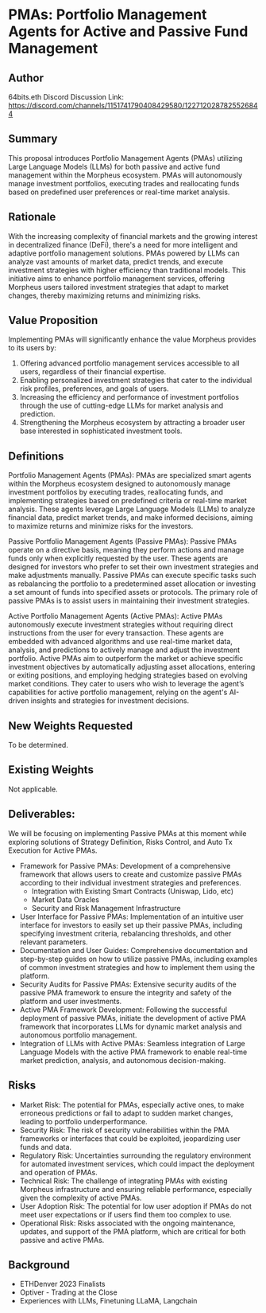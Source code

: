 # PMAs: Portfolio Management Agents for Active and Passive Fund Management

## Author
64bits.eth
Discord Discussion Link: https://discord.com/channels/1151741790408429580/1227120287825526844

## Summary
This proposal introduces Portfolio Management Agents (PMAs) utilizing Large Language Models (LLMs) for both passive and active fund management within the Morpheus ecosystem. PMAs will autonomously manage investment portfolios, executing trades and reallocating funds based on predefined user preferences or real-time market analysis.

## Rationale
With the increasing complexity of financial markets and the growing interest in decentralized finance (DeFi), there's a need for more intelligent and adaptive portfolio management solutions. PMAs powered by LLMs can analyze vast amounts of market data, predict trends, and execute investment strategies with higher efficiency than traditional models. This initiative aims to enhance portfolio management services, offering Morpheus users tailored investment strategies that adapt to market changes, thereby maximizing returns and minimizing risks.

## Value Proposition
Implementing PMAs will significantly enhance the value Morpheus provides to its users by:

1. Offering advanced portfolio management services accessible to all users, regardless of their financial expertise.
2. Enabling personalized investment strategies that cater to the individual risk profiles, preferences, and goals of users.
3. Increasing the efficiency and performance of investment portfolios through the use of cutting-edge LLMs for market analysis and prediction.
4. Strengthening the Morpheus ecosystem by attracting a broader user base interested in sophisticated investment tools.

## Definitions
Portfolio Management Agents (PMAs): PMAs are specialized smart agents within the Morpheus ecosystem designed to autonomously manage investment portfolios by executing trades, reallocating funds, and implementing strategies based on predefined criteria or real-time market analysis. These agents leverage Large Language Models (LLMs) to analyze financial data, predict market trends, and make informed decisions, aiming to maximize returns and minimize risks for the investors.

Passive Portfolio Management Agents (Passive PMAs): Passive PMAs operate on a directive basis, meaning they perform actions and manage funds only when explicitly requested by the user. These agents are designed for investors who prefer to set their own investment strategies and make adjustments manually. Passive PMAs can execute specific tasks such as rebalancing the portfolio to a predetermined asset allocation or investing a set amount of funds into specified assets or protocols. The primary role of passive PMAs is to assist users in maintaining their investment strategies.

Active Portfolio Management Agents (Active PMAs): Active PMAs autonomously execute investment strategies without requiring direct instructions from the user for every transaction. These agents are embedded with advanced algorithms and use real-time market data, analysis, and predictions to actively manage and adjust the investment portfolio. Active PMAs aim to outperform the market or achieve specific investment objectives by automatically adjusting asset allocations, entering or exiting positions, and employing hedging strategies based on evolving market conditions. They cater to users who wish to leverage the agent’s capabilities for active portfolio management, relying on the agent's AI-driven insights and strategies for investment decisions.

## New Weights Requested
To be determined.

## Existing Weights
Not applicable.

## Deliverables:
We will be focusing on implementing Passive PMAs at this moment while exploring solutions of Strategy Definition, Risks Control, and Auto Tx Execution for Active PMAs.

- Framework for Passive PMAs: Development of a comprehensive framework that allows users to create and customize passive PMAs according to their individual investment strategies and preferences.
  - Integration with Existing Smart Contracts (Uniswap, Lido, etc)
  - Market Data Oracles
  - Security and Risk Management Infrastructure
- User Interface for Passive PMAs: Implementation of an intuitive user interface for investors to easily set up their passive PMAs, including specifying investment criteria, rebalancing thresholds, and other relevant parameters.
- Documentation and User Guides: Comprehensive documentation and step-by-step guides on how to utilize passive PMAs, including examples of common investment strategies and how to implement them using the platform.
- Security Audits for Passive PMAs: Extensive security audits of the passive PMA framework to ensure the integrity and safety of the platform and user investments.
- Active PMA Framework Development: Following the successful deployment of passive PMAs, initiate the development of active PMA framework that incorporates LLMs for dynamic market analysis and autonomous portfolio management.
- Integration of LLMs with Active PMAs: Seamless integration of Large Language Models with the active PMA framework to enable real-time market prediction, analysis, and autonomous decision-making.

## Risks
- Market Risk: The potential for PMAs, especially active ones, to make erroneous predictions or fail to adapt to sudden market changes, leading to portfolio underperformance.
- Security Risk: The risk of security vulnerabilities within the PMA frameworks or interfaces that could be exploited, jeopardizing user funds and data.
- Regulatory Risk: Uncertainties surrounding the regulatory environment for automated investment services, which could impact the deployment and operation of PMAs.
- Technical Risk: The challenge of integrating PMAs with existing Morpheus infrastructure and ensuring reliable performance, especially given the complexity of active PMAs.
- User Adoption Risk: The potential for low user adoption if PMAs do not meet user expectations or if users find them too complex to use.
- Operational Risk: Risks associated with the ongoing maintenance, updates, and support of the PMA platform, which are critical for both passive and active PMAs.

## Background
- ETHDenver 2023 Finalists
- Optiver - Trading at the Close
- Experiences with LLMs, Finetuning LLaMA, Langchain
